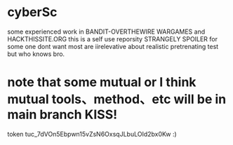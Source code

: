 # cyberSc
some experienced work in 
BANDIT-OVERTHEWIRE WARGAMES and HACKTHISSITE.ORG
this is a self use reporsity STRANGELY SPOILER for some one dont want
most are iirelevative about realistic pretrenating test but who knows bro.

# note that some mutual or I think mutual tools、method、etc will be in main branch KISS!

token tuc_7dVOn5Ebpwn15vZsN6OxsqJLbuLOId2bx0Kw :)
